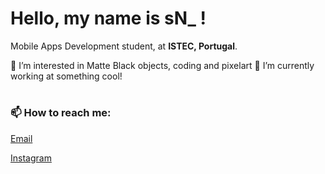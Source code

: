 # Hello, my name is sN_ !  

Mobile Apps Development student, at <b>ISTEC, Portugal</b>. 


🖤 I’m interested in Matte Black objects, coding and pixelart
🌱 I’m currently working at something cool!

# <h3>📫 How to reach me:</h3>
[Email](mailto:sn_sational@hotmail.com)<p>
[Instagram](https://www.instagram.com/sn_sational)

<!---
snsational/snsational is a ✨ special ✨ repository because its `README.md` (this file) appears on your GitHub profile.
You can click the Preview link to take a look at your changes.
--->
